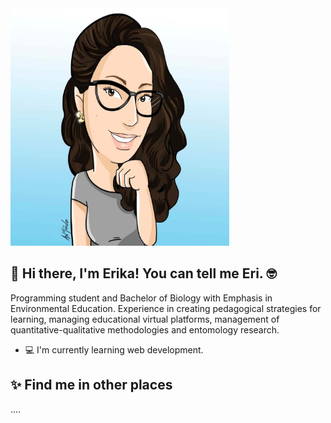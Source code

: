 <img src="assets/img/sticker-Erika.jpg" alt="sticker" width="350" height="380"/>

## 👋 Hi there, I'm Erika! You can tell me Eri. 🤓

Programming student and Bachelor of Biology with Emphasis in Environmental Education. Experience in creating pedagogical strategies for learning, managing educational virtual platforms, management of quantitative-qualitative methodologies and entomology research.

* 💻 I'm currently learning web development.

## ✨ Find me in other places
....
